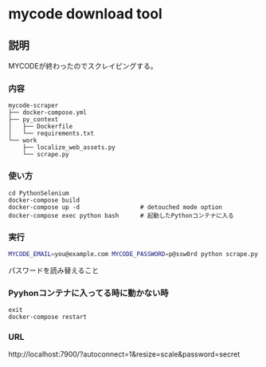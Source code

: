 # mycode download tool

## 説明

MYCODEが終わったのでスクレイピングする。

### 内容

```
mycode-scraper
├── docker-compose.yml
├── py_context
│   ├── Dockerfile
│   └── requirements.txt
└── work
    ├── localize_web_assets.py
    └── scrape.py
```

### 使い方

```
cd PythonSelenium
docker-compose build
docker-compose up -d                 # detouched mode option
docker-compose exec python bash      # 起動したPythonコンテナに入る 
```

### 実行

```bash
MYCODE_EMAIL=you@example.com MYCODE_PASSWORD=p@ssw0rd python scrape.py
```

パスワードを読み替えること

### Pyyhonコンテナに入ってる時に動かない時

```
exit
docker-compose restart
```

### URL

http://localhost:7900/?autoconnect=1&resize=scale&password=secret

